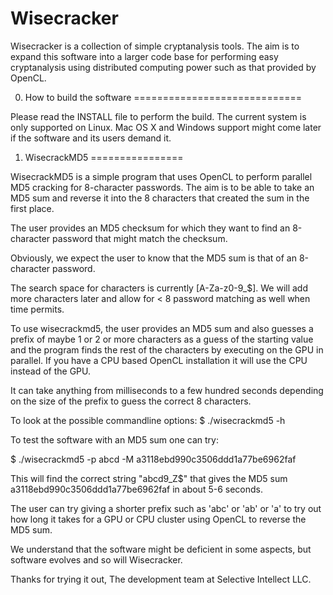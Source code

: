 Wisecracker
===========

Wisecracker is a collection of simple cryptanalysis tools. The aim is to expand
this software into a larger code base for performing easy cryptanalysis using
distributed computing power such as that provided by OpenCL.

0. How to build the software
=============================

Please read the INSTALL file to perform the build.
The current system is only supported on Linux. Mac OS X and Windows support
might come later if the software and its users demand it.

1. WisecrackMD5
================

WisecrackMD5 is a simple program that uses OpenCL to perform parallel MD5
cracking for 8-character passwords. The aim is to be able to take an MD5 sum and
reverse it into the 8 characters that created the sum in the first place.

The user provides an MD5 checksum for which
they want to find an 8-character password that might match the checksum.

Obviously, we expect the user to know that the MD5 sum is that of an 8-character
password. 

The search space for characters is currently [A-Za-z0-9_$]. We will add more
characters later and allow for < 8 password matching as well when time permits.

To use wisecrackmd5, the user provides an MD5 sum and also guesses a prefix of
maybe 1 or 2 or more characters as a guess of the starting value and the program
finds the rest of the characters by executing on the GPU in parallel. If you
have a CPU based OpenCL installation it will use the CPU instead of the GPU.

It can take anything from milliseconds to a few hundred seconds depending on the
size of the prefix to guess the correct 8 characters.

To look at the possible commandline options:
$ ./wisecrackmd5  -h

To test the software with an MD5 sum one can try:

$ ./wisecrackmd5 -p abcd -M a3118ebd990c3506ddd1a77be6962faf

This will find the correct string "abcd9_Z$" that gives the MD5 sum
a3118ebd990c3506ddd1a77be6962faf in about 5-6 seconds.

The user can try giving a shorter prefix such as 'abc' or 'ab' or 'a' to try out
how long it takes for a GPU or CPU cluster using OpenCL to reverse the MD5 sum.

We understand that the software might be deficient in some aspects, but software
evolves and so will Wisecracker.

Thanks for trying it out,
The development team at Selective Intellect LLC.
